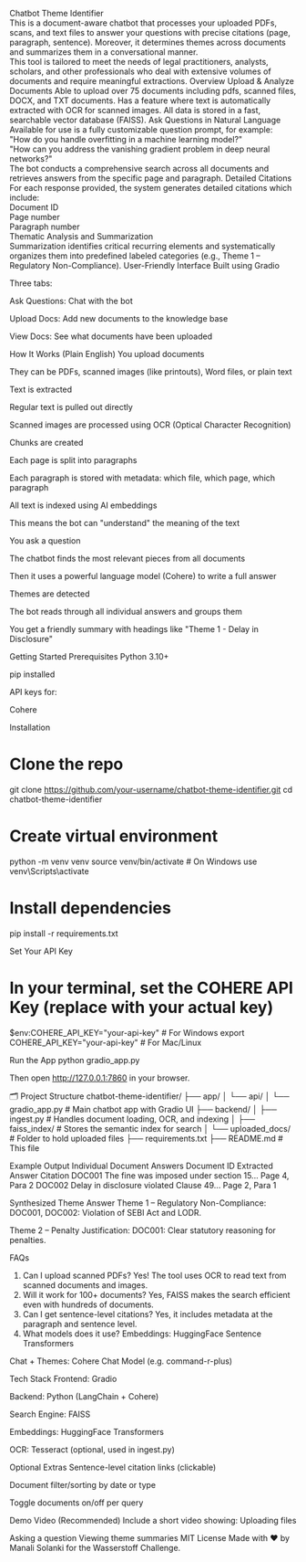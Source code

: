 Chatbot Theme Identifier  
This is a document-aware chatbot that processes your uploaded PDFs, scans, and text files to answer your questions with precise citations (page, paragraph, sentence). Moreover, it determines themes across documents and summarizes them in a conversational manner.  
This tool is tailored to meet the needs of legal practitioners, analysts, scholars, and other professionals who deal with extensive volumes of documents and require meaningful extractions.
 Overview
 Upload & Analyze Documents
Able to upload over 75 documents including pdfs, scanned files, DOCX, and TXT documents.
Has a feature where text is automatically extracted with OCR for scanned images.
All data is stored in a fast, searchable vector database (FAISS).
 Ask Questions in Natural Language
Available for use is a fully customizable question prompt, for example:  
"How do you handle overfitting in a machine learning model?"  
"How can you address the vanishing gradient problem in deep neural networks?"  
The bot conducts a comprehensive search across all documents and retrieves answers from the specific page and paragraph.
 Detailed Citations
For each response provided, the system generates detailed citations which include:  
 Document ID  
 Page number  
 Paragraph number  
 Thematic Analysis and Summarization  
Summarization identifies critical recurring elements and systematically organizes them into predefined labeled categories (e.g., Theme 1 – Regulatory Non-Compliance).
 User-Friendly Interface
Built using Gradio


Three tabs:


Ask Questions: Chat with the bot


Upload Docs: Add new documents to the knowledge base


View Docs: See what documents have been uploaded



 How It Works (Plain English)
You upload documents


They can be PDFs, scanned images (like printouts), Word files, or plain text


Text is extracted


Regular text is pulled out directly


Scanned images are processed using OCR (Optical Character Recognition)


Chunks are created


Each page is split into paragraphs


Each paragraph is stored with metadata: which file, which page, which paragraph


All text is indexed using AI embeddings


This means the bot can "understand" the meaning of the text


You ask a question


The chatbot finds the most relevant pieces from all documents


Then it uses a powerful language model (Cohere) to write a full answer


Themes are detected


The bot reads through all individual answers and groups them


You get a friendly summary with headings like "Theme 1 - Delay in Disclosure"



 Getting Started
Prerequisites
Python 3.10+


pip installed


API keys for:


Cohere


Installation
# Clone the repo
git clone https://github.com/your-username/chatbot-theme-identifier.git
cd chatbot-theme-identifier

# Create virtual environment
python -m venv venv
source venv/bin/activate  # On Windows use venv\Scripts\activate

# Install dependencies
pip install -r requirements.txt

Set Your API Key
# In your terminal, set the COHERE API Key (replace with your actual key)
$env:COHERE_API_KEY="your-api-key"  # For Windows
export COHERE_API_KEY="your-api-key"  # For Mac/Linux

Run the App
python gradio_app.py

Then open http://127.0.0.1:7860 in your browser.

🗂 Project Structure
chatbot-theme-identifier/
├── app/
│   └── api/
│       └── gradio_app.py       # Main chatbot app with Gradio UI
├── backend/
│   ├── ingest.py               # Handles document loading, OCR, and indexing
│   ├── faiss_index/            # Stores the semantic index for search
│   └── uploaded_docs/          # Folder to hold uploaded files
├── requirements.txt
├── README.md                   # This file


 Example Output
 Individual Document Answers
Document ID
Extracted Answer
Citation
DOC001
The fine was imposed under section 15...
Page 4, Para 2
DOC002
Delay in disclosure violated Clause 49...
Page 2, Para 1

 Synthesized Theme Answer
Theme 1 – Regulatory Non-Compliance:
DOC001, DOC002: Violation of SEBI Act and LODR.

Theme 2 – Penalty Justification:
DOC001: Clear statutory reasoning for penalties.


 FAQs
1. Can I upload scanned PDFs?
 Yes! The tool uses OCR to read text from scanned documents and images.
2. Will it work for 100+ documents?
 Yes, FAISS makes the search efficient even with hundreds of documents.
3. Can I get sentence-level citations?
 Yes, it includes metadata at the paragraph and sentence level.
4. What models does it use?
Embeddings: HuggingFace Sentence Transformers


Chat + Themes: Cohere Chat Model (e.g. command-r-plus)



 Tech Stack
Frontend: Gradio


Backend: Python (LangChain + Cohere)


Search Engine: FAISS


Embeddings: HuggingFace Transformers


OCR: Tesseract (optional, used in ingest.py)



 Optional Extras
Sentence-level citation links (clickable)


Document filter/sorting by date or type


Toggle documents on/off per query



Demo Video (Recommended)
Include a short video showing:
Uploading files

Asking a question
Viewing theme summaries
MIT License
Made with ❤️ by Manali Solanki for the Wasserstoff Challenge.

